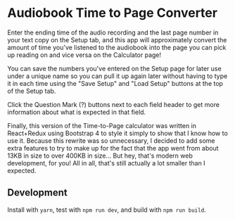 # Audiobook Time to Page Converter

Enter the ending time of the audio recording and the last page number in your text copy on the Setup tab, and this app will approximately convert the amount of time you've listened to the audiobook into the page you can pick up reading on and vice versa on the Calculator page!

You can save the numbers you've entered on the Setup page for later use under a unique name so you can pull it up again later without having to type it in each time using the "Save Setup" and "Load Setup" buttons at the top of the Setup tab.

Click the Question Mark (?) buttons next to each field header to get more information about what is expected in that field.

Finally, this version of the Time-to-Page calculator was written in React+Redux using Bootstrap 4 to style it simply to show that I know how to use it. Because this rewrite was so unnecessary, I decided to add some extra features to try to make up for the fact that the app went from about 13KB in size to over 400KB in size... But hey, that's modern web development, for you! All in all, that's still actually a lot smaller than I expected.

## Development

Install with `yarn`, test with `npm run dev`, and build with `npm run build`.